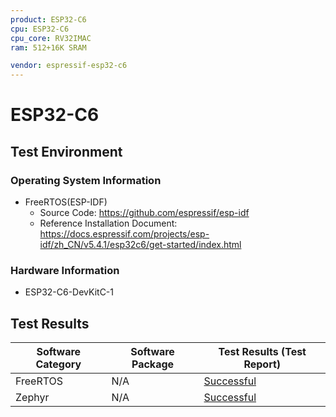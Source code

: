 ```yaml
---
product: ESP32-C6
cpu: ESP32-C6
cpu_core: RV32IMAC
ram: 512+16K SRAM

vendor: espressif-esp32-c6
---
```


# ESP32-C6

## Test Environment
### Operating System Information

- FreeRTOS(ESP-IDF)
    - Source Code: https://github.com/espressif/esp-idf
    - Reference Installation Document: https://docs.espressif.com/projects/esp-idf/zh_CN/v5.4.1/esp32c6/get-started/index.html
    
### Hardware Information

- 	ESP32-C6-DevKitC-1

## Test Results

| Software Category     | Software Package | Test Results (Test Report)                        |
| --------------------- | ---------------- | ------------------------------------------------- |
| FreeRTOS  | N/A              | [Successful][FreeRTOS]                                |
| Zephyr  | N/A              | [Successful][Zephyr]                                |


[FreeRTOS]: ./FreeRTOS/README.md
[Zephyr]: ./Zephyr/README.md